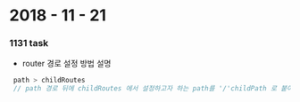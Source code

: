 # 2018 - 11 - 21



### 1131 task

- router 경로 설정 방법 설명
```cpp
 path > childRoutes
 // path 경로 뒤에 childRoutes 에서 설정하고자 하는 path를 '/'childPath 로 붙여줌
```

